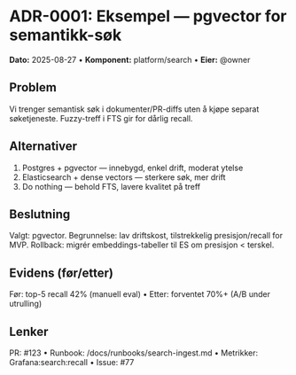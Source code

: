 # ADR-0001: Eksempel — pgvector for semantikk-søk
**Dato:** 2025-08-27  •  **Komponent:** platform/search  •  **Eier:** @owner

## Problem
Vi trenger semantisk søk i dokumenter/PR-diffs uten å kjøpe separat søketjeneste. Fuzzy-treff i FTS gir for dårlig recall.

## Alternativer
1) Postgres + pgvector — innebygd, enkel drift, moderat ytelse
2) Elasticsearch + dense vectors — sterkere søk, mer drift
3) Do nothing — behold FTS, lavere kvalitet på treff

## Beslutning
Valgt: pgvector. Begrunnelse: lav driftskost, tilstrekkelig presisjon/recall for MVP. Rollback: migrér embeddings-tabeller til ES om presisjon < terskel.

## Evidens (før/etter)
Før: top-5 recall 42% (manuell eval) • Etter: forventet 70%+ (A/B under utrulling)

## Lenker
PR: #123  •  Runbook: /docs/runbooks/search-ingest.md  •  Metrikker: Grafana:search:recall  •  Issue: #77
